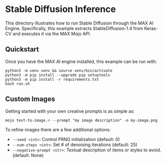 # Stable Diffusion Inference

This directory illustrates how to run Stable Diffusion through the MAX AI Engine.
Specifically, this example extracts StableDiffusion-1.4 from Keras-CV and executes
it via the MAX Mojo API.

## Quickstart

Once you have the MAX AI engine installed, this example can be run with:

```
python3 -m venv venv && source venv/bin/activate
python3 -m pip install --upgrade pip setuptools
python3 -m pip install -r requirements.txt
bash run.sh
```

## Custom Images

Getting started with your own creative prompts is as simple as:

```
mojo text-to-image.🔥 --prompt "my image description" -o my-image.png
```

To refine images there are a few additional options:

  - `--seed <int>`: Control PRNG initialization (default: 0)
  - `--num-steps <int>`: Set # of denoising iterations (default: 25)
  - `--negative-prompt <str>`: Textual description of items or styles to avoid. (default: None)
